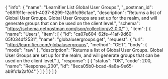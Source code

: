 {
  "info": {
    "name": "Learnifier List Global User Groups.",
    "_postman_id": "e89f91fe-eeb1-4037-8299-12a9fc96c1ae",
    "description": "Returns a list of Global User Groups. Global User Groups are set up for the realm, and will generate groups that can be used on the client level.",
    "schema": "https://schema.getpostman.com/json/collection/v2.0.0/"
  },
  "item": [
    {
      "name": "Users",
      "item": [
        {
          "id": "ca07e604-62fe-41af-9d60-05f034df2531",
          "name": "globalusergroups.get",
          "request": {
            "url": "http://learnifier.com/globalusergroups",
            "method": "GET",
            "body": {
              "mode": "raw"
            },
            "description": "Returns a list of Global User Groups. Global User Groups are set up for the realm, and will generate groups that can be used on the client level."
          },
          "response": [
            {
              "status": "OK",
              "code": 200,
              "name": "Response_200",
              "id": "8eca05b0-bcad-4a6a-9e65-ab9fc1a2af04"
            }
          ]
        }
      ]
    }
  ]
}
